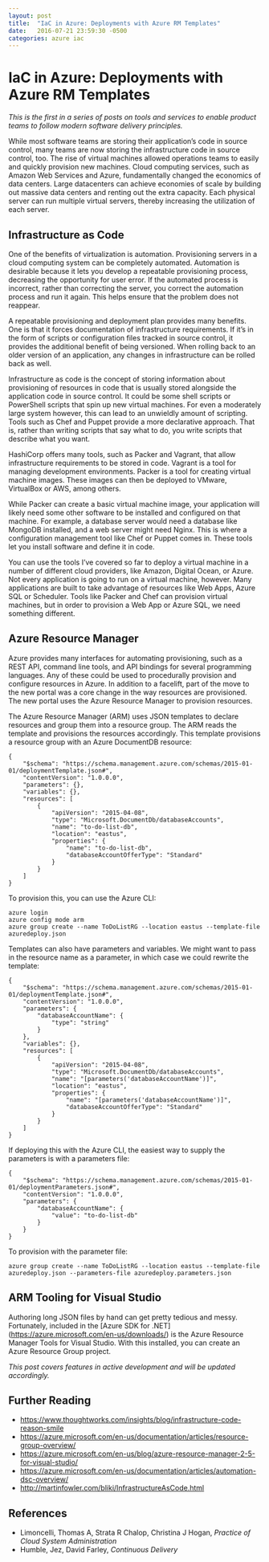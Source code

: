 ```yaml
---
layout: post
title:  "IaC in Azure: Deployments with Azure RM Templates"
date:   2016-07-21 23:59:30 -0500
categories: azure iac
---
```


IaC in Azure: Deployments with Azure RM Templates
=================================================

*This is the first in a series of posts on tools and services to enable product teams to follow modern software delivery principles.*

While most software teams are storing their application’s code in source control, many teams are now storing the infrastructure code in source control, too. The rise of virtual machines allowed operations teams to easily and quickly provision new machines. Cloud computing services, such as Amazon Web Services and Azure, fundamentally changed the economics of data centers. Large datacenters can achieve economies of scale by building out massive data centers and renting out the extra capacity. Each physical server can run multiple virtual servers, thereby increasing the utilization of each server.

Infrastructure as Code
----------------------

One of the benefits of virtualization is automation. Provisioning servers in a cloud computing system can be completely automated. Automation is desirable because it lets you develop a repeatable provisioning process, decreasing the opportunity for user error. If the automated process is incorrect, rather than correcting the server, you correct the automation process and run it again. This helps ensure that the problem does not reappear.

A repeatable provisioning and deployment plan provides many benefits. One is that it forces documentation of infrastructure requirements. If it’s in the form of scripts or configuration files tracked in source control, it provides the additional benefit of being versioned. When rolling back to an older version of an application, any changes in infrastructure can be rolled back as well.

Infrastructure as code is the concept of storing information about provisioning of resources in code that is usually stored alongside the application code in source control. It could be some shell scripts or PowerShell scripts that spin up new virtual machines. For even a moderately large system however, this can lead to an unwieldly amount of scripting. Tools such as Chef and Puppet provide a more declarative approach. That is, rather than writing scripts that say what to do, you write scripts that describe what you want.

HashiCorp offers many tools, such as Packer and Vagrant, that allow infrastructure requirements to be stored in code. Vagrant is a tool for managing development environments. Packer is a tool for creating virtual machine images. These images can then be deployed to VMware, VirtualBox or AWS, among others.

While Packer can create a basic virtual machine image, your application will likely need some other software to be installed and configured on that machine. For example, a database server would need a database like MongoDB installed, and a web server might need Nginx. This is where a configuration management tool like Chef or Puppet comes in. These tools let you install software and define it in code.

You can use the tools I’ve covered so far to deploy a virtual machine in a number of different cloud providers, like Amazon, Digital Ocean, or Azure. Not every application is going to run on a virtual machine, however. Many applications are built to take advantage of resources like Web Apps, Azure SQL or Scheduler. Tools like Packer and Chef can provision virtual machines, but in order to provision a Web App or Azure SQL, we need something different.

Azure Resource Manager
----------------------

Azure provides many interfaces for automating provisioning, such as a REST API, command line tools, and API bindings for several programming languages. Any of these could be used to procedurally provision and configure resources in Azure. In addition to a facelift, part of the move to the new portal was a core change in the way resources are provisioned. The new portal uses the Azure Resource Manager to provision resources.

The Azure Resource Manager (ARM) uses JSON templates to declare resources and group them into a resource group. The ARM reads the template and provisions the resources accordingly. This template provisions a resource group with an Azure DocumentDB resource:

    {
        "$schema": "https://schema.management.azure.com/schemas/2015-01-01/deploymentTemplate.json#",
        "contentVersion": "1.0.0.0",
        "parameters": {},
        "variables": {},
        "resources": [
            {
                "apiVersion": "2015-04-08",
                "type": "Microsoft.DocumentDb/databaseAccounts",
                "name": "to-do-list-db",
                "location": "eastus",
                "properties": {
                    "name": "to-do-list-db",
                    "databaseAccountOfferType": "Standard"
                }
            }
        ]
    }
    
To provision this, you can use the Azure CLI:

    azure login
    azure config mode arm
    azure group create --name ToDoListRG --location eastus --template-file azuredeploy.json
    
Templates can also have parameters and variables. We might want to pass in the resource name as a parameter, in which case we could rewrite the template:
    
    {
        "$schema": "https://schema.management.azure.com/schemas/2015-01-01/deploymentTemplate.json#",
        "contentVersion": "1.0.0.0",
        "parameters": {
            "databaseAccountName": {
                "type": "string"
            }
        },
        "variables": {},
        "resources": [
            {
                "apiVersion": "2015-04-08",
                "type": "Microsoft.DocumentDb/databaseAccounts",
                "name": "[parameters('databaseAccountName')]",
                "location": "eastus",
                "properties": {
                    "name": "[parameters('databaseAccountName')]",
                    "databaseAccountOfferType": "Standard"
                }
            }
        ]
    }
    
If deploying this with the Azure CLI, the easiest way to supply the parameters is with a parameters file:

    {
        "$schema": "https://schema.management.azure.com/schemas/2015-01-01/deploymentParameters.json#",
        "contentVersion": "1.0.0.0",
        "parameters": {
            "databaseAccountName": {
                "value": "to-do-list-db"
            }
        }
    }
    
To provision with the parameter file:

    azure group create --name ToDoListRG --location eastus --template-file azuredeploy.json --parameters-file azuredeploy.parameters.json
    
ARM Tooling for Visual Studio
-----------------------------

Authoring long JSON files by hand can get pretty tedious and messy. Fortunately, included in the [Azure SDK for .NET] (https://azure.microsoft.com/en-us/downloads/) is the Azure Resource Manager Tools for Visual Studio. With this installed, you can create an Azure Resource Group project.

*This post covers features in active development and will be updated accordingly.*

Further Reading
---------------

-   https://www.thoughtworks.com/insights/blog/infrastructure-code-reason-smile
-   https://azure.microsoft.com/en-us/documentation/articles/resource-group-overview/
-   https://azure.microsoft.com/en-us/blog/azure-resource-manager-2-5-for-visual-studio/
-   https://azure.microsoft.com/en-us/documentation/articles/automation-dsc-overview/
-   http://martinfowler.com/bliki/InfrastructureAsCode.html

References
----------

-   Limoncelli, Thomas A, Strata R Chalop, Christina J Hogan, *Practice of Cloud System Administration*
-   Humble, Jez, David Farley, *Continuous Delivery*
